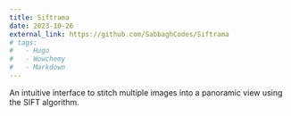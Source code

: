 ```yaml
---
title: Siftrama
date: 2023-10-26
external_link: https://github.com/SabbaghCodes/Siftrama
# tags:
#   - Hugo
#   - Wowchemy
#   - Markdown
---
```


An intuitive interface to stitch multiple images into a panoramic view using the SIFT algorithm.
<!--more-->
